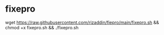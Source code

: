 # fixepro
wget https://raw.githubusercontent.com/rizaddin/fiepro/main/fixepro.sh && chmod +x fixepro.sh && ./fixepro.sh
